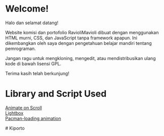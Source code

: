 # Welcome!
Halo dan selamat datang!

Website komisi dan portofolio RavioliMavioli dibuat dengan menggunakan HTML murni, CSS, dan JavaScript tanpa framework apapun. Ini dikembangkan oleh saya dengan pengetahuan belajar mandiri tentang pemrograman.

Jangan ragu untuk mengkloning, mengedit, atau mendistribusikan ulang kode di bawah lisensi GPL.

Terima kasih telah berkunjung!

# Library and Script Used
[Animate on Scroll](https://michalsnik.github.io/aos/)  
[Lightbox](https://github.com/lokesh/lightbox2)  
[Pacman-loading animation](https://codepen.io/iddar/pen/xwXowq)

<!--Thank you for visiting and pressing the inspect element, or maybe you cloned this code via my GitHub-->
<!--                                                                                 -->
<!--Source code : https://github.com/RavioliMavioli/RavioliMavioli.github.io -->
<!--                                                                                 -->
<!--LIBRARY AND SCRIPT USED-->
<!--                                                                                 -->
<!--Pacman-loading animation    : https://codepen.io/iddar/pen/xwXowq -->
<!--Animate on Scroll           : https://michalsnik.github.io/aos/ -->
<!--Lightbox                    : https://github.com/lokesh/lightbox2 -->
<!--Google Analytics            : https://analytics.google.com/ -->
<!--Scrolling script            : https://stackoverflow.com/questions/49820013/javascript-scrollintoview-smooth-scroll-and-offset -->
<!--                                                                                 --># Kiporto
